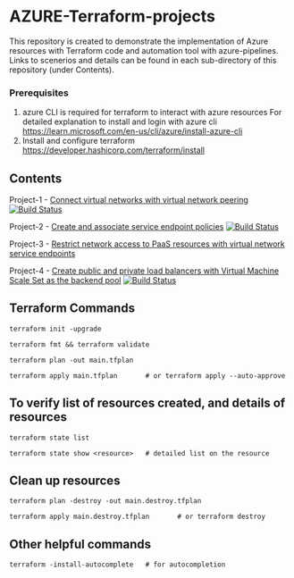 # AZURE-Terraform-projects

This repository is created to demonstrate the implementation of Azure resources with Terraform code and automation tool with azure-pipelines.
Links to scenerios and details can be found in each sub-directory of this repository (under Contents).

### Prerequisites
1. azure CLI is required for terraform to interact with azure resources
   For detailed explanation to install and login with azure cli https://learn.microsoft.com/en-us/cli/azure/install-azure-cli
2. Install and configure terraform https://developer.hashicorp.com/terraform/install
   
## Contents

Project-1 - [Connect virtual networks with virtual network peering](project-1/)
    [![Build Status](https://dev.azure.com/MosesOwaseye/hub%20and%20spokes%20vnet%20peering/_apis/build/status%2Fhub%20and%20spokes%20vnet%20peering?branchName=main)](https://dev.azure.com/MosesOwaseye/hub%20and%20spokes%20vnet%20peering/_build/latest?definitionId=10&branchName=main)
  
Project-2 - [Create and associate service endpoint policies](project-2/)
    [![Build Status](https://dev.azure.com/MosesOwaseye/azure-104-terraform-projects/_apis/build/status%2Fmosowaz.AZURE-Terraform-projects?branchName=main)](https://dev.azure.com/MosesOwaseye/azure-104-terraform-projects/_build/latest?definitionId=19&branchName=main)

Project-3 - [Restrict network access to PaaS resources with virtual network service endpoints](project-3/)

Project-4 - [Create public and private load balancers with Virtual Machine Scale Set as the backend pool](project-4/)
    [![Build Status](https://dev.azure.com/MosesOwaseye/Load%20Balancers/_apis/build/status%2FDeploy%20Resources?branchName=main)](https://dev.azure.com/MosesOwaseye/Load%20Balancers/_build/latest?definitionId=28&branchName=main)

## Terraform Commands 
```
terraform init -upgrade

terraform fmt && terraform validate

terraform plan -out main.tfplan

terraform apply main.tfplan       # or terraform apply --auto-approve
```

## To verify list of resources created, and details of resources
```
terraform state list

terraform state show <resource>   # detailed list on the resource
```

## Clean up resources
```
terraform plan -destroy -out main.destroy.tfplan  

terraform apply main.destroy.tfplan       # or terraform destroy
```
 
## Other helpful commands
```
terraform -install-autocomplete   # for autocompletion
```
